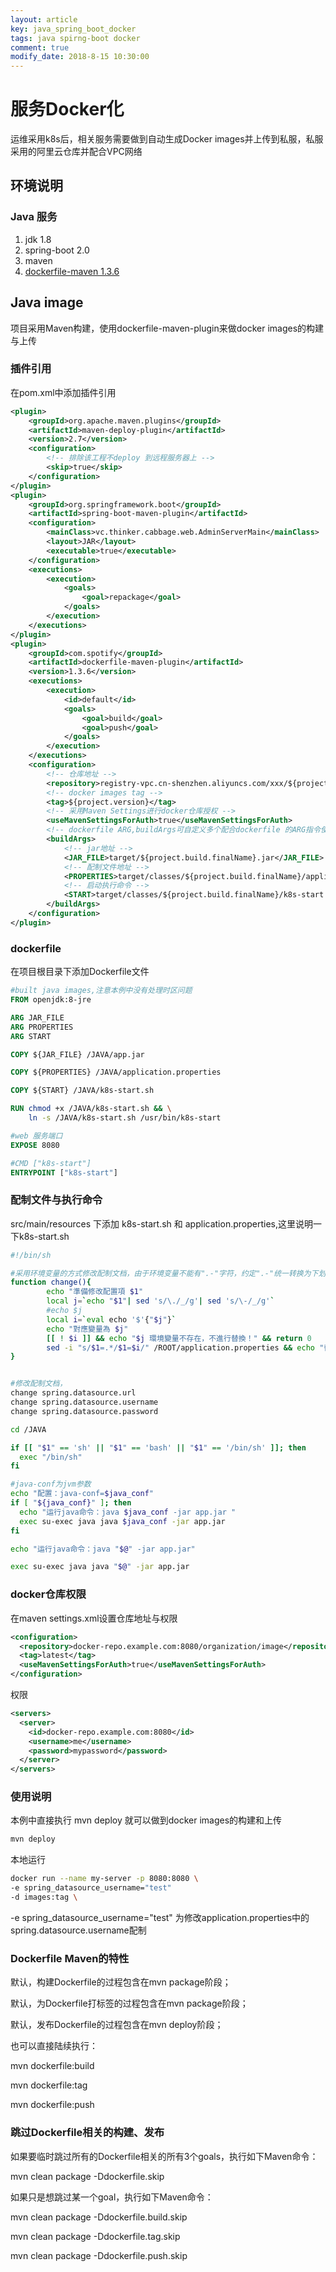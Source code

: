 ```yaml
---
layout: article
key: java_spring_boot_docker
tags: java spirng-boot docker
comment: true
modify_date: 2018-8-15 10:30:00
---
```

# 服务Docker化
运维采用k8s后，相关服务需要做到自动生成Docker images并上传到私服，私服采用的阿里云仓库并配合VPC网络
## 环境说明
### Java 服务
1. jdk 1.8
2. spring-boot 2.0
3. maven 
4. [dockerfile-maven 1.3.6](https://github.com/spotify/dockerfile-maven)
## Java image
项目采用Maven构建，使用dockerfile-maven-plugin来做docker images的构建与上传
### 插件引用
在pom.xml中添加插件引用
``` xml
<plugin>
    <groupId>org.apache.maven.plugins</groupId>
    <artifactId>maven-deploy-plugin</artifactId>
    <version>2.7</version>
    <configuration>
        <!-- 排除该工程不deploy 到远程服务器上 -->
        <skip>true</skip>
    </configuration>
</plugin>
<plugin>
    <groupId>org.springframework.boot</groupId>
    <artifactId>spring-boot-maven-plugin</artifactId>
    <configuration>
        <mainClass>vc.thinker.cabbage.web.AdminServerMain</mainClass>
        <layout>JAR</layout>
        <executable>true</executable>
    </configuration>
    <executions>
        <execution>
            <goals>
                <goal>repackage</goal>
            </goals>
        </execution>
    </executions>
</plugin>
<plugin>
    <groupId>com.spotify</groupId>
    <artifactId>dockerfile-maven-plugin</artifactId>
    <version>1.3.6</version>
    <executions>
        <execution>
            <id>default</id>
            <goals>
                <goal>build</goal>
                <goal>push</goal>
            </goals>
        </execution>
    </executions>
    <configuration>
        <!-- 仓库地址 -->
        <repository>registry-vpc.cn-shenzhen.aliyuncs.com/xxx/${project.artifactId}</repository>
        <!-- docker images tag -->
        <tag>${project.version}</tag>
        <!-- 采用Maven Settings进行docker仓库授权 -->
        <useMavenSettingsForAuth>true</useMavenSettingsForAuth>
        <!-- dockerfile ARG,buildArgs可自定义多个配合dockerfile 的ARG指令使用 -->
        <buildArgs>
            <!-- jar地址 -->
            <JAR_FILE>target/${project.build.finalName}.jar</JAR_FILE>
            <!-- 配制文件地址 -->
            <PROPERTIES>target/classes/${project.build.finalName}/application.properties</PROPERTIES>
            <!-- 启动执行命令 -->
            <START>target/classes/${project.build.finalName}/k8s-start.sh</START>
        </buildArgs>
    </configuration>
</plugin>
```
### dockerfile
在项目根目录下添加Dockerfile文件
``` Dockerfile
#built java images,注意本例中没有处理时区问题
FROM openjdk:8-jre

ARG JAR_FILE
ARG PROPERTIES
ARG START

COPY ${JAR_FILE} /JAVA/app.jar

COPY ${PROPERTIES} /JAVA/application.properties

COPY ${START} /JAVA/k8s-start.sh

RUN chmod +x /JAVA/k8s-start.sh && \
    ln -s /JAVA/k8s-start.sh /usr/bin/k8s-start

#web 服务端口
EXPOSE 8080

#CMD ["k8s-start"]
ENTRYPOINT ["k8s-start"]
```
### 配制文件与执行命令
src/main/resources 下添加 k8s-start.sh 和 application.properties,这里说明一下k8s-start.sh
``` bash
#!/bin/sh

#采用环境变量的方式修改配制文档，由于环境变量不能有".-"字符，约定".-"统一转换为下划线_
function change(){
        echo "準備修改配置項 $1"
        local j=`echo "$1"| sed 's/\./_/g'| sed 's/\-/_/g'`
        #echo $j
        local i=`eval echo '$'{"$j"}`
        echo "對應變量為 $j"
        [[ ! $i ]] && echo "$j 環境變量不存在，不進行替換！" && return 0
        sed -i "s/$1=.*/$1=$i/" /ROOT/application.properties && echo "替換變量 $i 成功 "
}


#修改配制文档，
change spring.datasource.url
change spring.datasource.username
change spring.datasource.password

cd /JAVA

if [[ "$1" == 'sh' || "$1" == 'bash' || "$1" == '/bin/sh' ]]; then
  exec "/bin/sh"
fi

#java-conf为jvm参数
echo "配置：java-conf=$java_conf"
if [ "${java_conf}" ]; then
  echo "运行java命令：java $java_conf -jar app.jar "
  exec su-exec java java $java_conf -jar app.jar
fi

echo "运行java命令：java "$@" -jar app.jar"

exec su-exec java java "$@" -jar app.jar
```
### docker仓库权限
在maven settings.xml设置仓库地址与权限
``` xml
<configuration>
  <repository>docker-repo.example.com:8080/organization/image</repository>
  <tag>latest</tag>
  <useMavenSettingsForAuth>true</useMavenSettingsForAuth>
</configuration>
```
权限
``` xml
<servers>
  <server>
    <id>docker-repo.example.com:8080</id>
    <username>me</username>
    <password>mypassword</password>
  </server>
</servers>
```
### 使用说明
本例中直接执行 mvn deploy 就可以做到docker images的构建和上传
``` bash
mvn deploy
```
本地运行
``` bash
docker run --name my-server -p 8080:8080 \
-e spring_datasource_username="test"
-d images:tag \
```
-e spring_datasource_username="test" 为修改application.properties中的spring.datasource.username配制
### Dockerfile Maven的特性
默认，构建Dockerfile的过程包含在mvn package阶段；

默认，为Dockerfile打标签的过程包含在mvn package阶段；

默认，发布Dockerfile的过程包含在mvn deploy阶段；

也可以直接陆续执行：

mvn dockerfile:build

mvn dockerfile:tag

mvn dockerfile:push

### 跳过Dockerfile相关的构建、发布
如果要临时跳过所有的Dockerfile相关的所有3个goals，执行如下Maven命令：

mvn clean package -Ddockerfile.skip

如果只是想跳过某一个goal，执行如下Maven命令：

mvn clean package -Ddockerfile.build.skip

mvn clean package -Ddockerfile.tag.skip

mvn clean package -Ddockerfile.push.skip